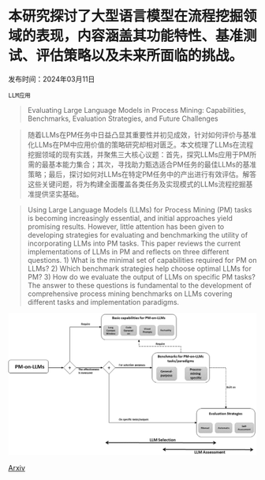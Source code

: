# 本研究探讨了大型语言模型在流程挖掘领域的表现，内容涵盖其功能特性、基准测试、评估策略以及未来所面临的挑战。

发布时间：2024年03月11日

`LLM应用`

> Evaluating Large Language Models in Process Mining: Capabilities, Benchmarks, Evaluation Strategies, and Future Challenges

> 随着LLMs在PM任务中日益凸显其重要性并初见成效，针对如何评价与基准化LLMs在PM中应用价值的策略研究却相对匮乏。本文梳理了LLMs在流程挖掘领域的现有实践，并聚焦三大核心议题：首先，探究LLMs应用于PM所需的最基本能力集合；其次，寻找助力甄选适合PM任务的最佳LLMs的基准策略；最后，探讨如何对LLMs在特定PM任务中的产出进行有效评估。解答这些关键问题，将为构建全面覆盖各类任务及实现模式的LLMs流程挖掘基准提供坚实基础。

> Using Large Language Models (LLMs) for Process Mining (PM) tasks is becoming increasingly essential, and initial approaches yield promising results. However, little attention has been given to developing strategies for evaluating and benchmarking the utility of incorporating LLMs into PM tasks. This paper reviews the current implementations of LLMs in PM and reflects on three different questions. 1) What is the minimal set of capabilities required for PM on LLMs? 2) Which benchmark strategies help choose optimal LLMs for PM? 3) How do we evaluate the output of LLMs on specific PM tasks? The answer to these questions is fundamental to the development of comprehensive process mining benchmarks on LLMs covering different tasks and implementation paradigms.

![本研究探讨了大型语言模型在流程挖掘领域的表现，内容涵盖其功能特性、基准测试、评估策略以及未来所面临的挑战。](../../../paper_images/2403.06749/paper_outline2.png)

[Arxiv](https://arxiv.org/abs/2403.06749)
